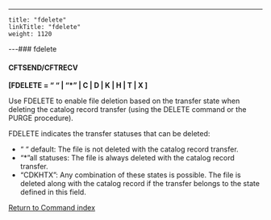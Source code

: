 ---
    title: "fdelete"
    linkTitle: "fdelete"
    weight: 1120
---### fdelete

#### CFTSEND/CFTRECV

****[FDELETE = “ “ &#124; “\*” &#124; C &#124; D &#124; K &#124; H &#124; T &#124; X ]****

Use FDELETE to enable file deletion based on the transfer state when deleting the catalog record transfer (using the DELETE command or the PURGE procedure).

FDELETE indicates the transfer statuses that can be deleted:

- “ “ default: The file is not deleted with the catalog record transfer.
- “\*”all statuses: The file is always deleted with the catalog record transfer.
- “CDKHTX”: Any combination of these states is possible. The file is deleted along with the catalog record if the transfer belongs to the state defined in this field.

[Return to Command index](../../)

